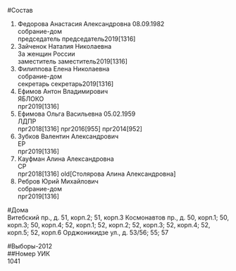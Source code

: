#Состав  
1. Федорова Анастасия Александровна 08.09.1982  
    собрание-дом  
    председатель председатель2019[1316]  
2. Зайченок Наталия Николаевна  
    За женщин России  
    заместитель заместитель2019[1316]  
3. Филиппова Елена Николаевна  
    собрание-дом  
    секретарь секретарь2019[1316]  
4. Ефимов Антон Владимирович  
    ЯБЛОКО  
    прг2019[1316]  
5. Ефимова Ольга Васильевна 05.02.1959  
    ЛДПР  
    прг2018[1316] прг2016[955] прг2014[952]  
6. Зубков Валентин Александрович  
    ЕР  
    прг2019[1316]  
7. Кауфман Алина Александровна  
    СР  
    прг2018[1316] old[Столярова Алина Александровна]  
8. Ребров Юрий Михайлович  
    собрание-дом  
    прг2019[1316]  

#Дома  
Витебский пр., д. 51, корп.2; 51, корп.З Космонавтов пр., д. 50, корп.1; 50, корп.З; 50, корп.4; 52, корп.1; 52, корп.2; 52, корп.З; 52, корп.4; 52, корп.5; 52, корп.6 Орджоникидзе ул., д. 53/56; 55; 57  
  
#Выборы-2012  
##Номер УИК  
1041  
